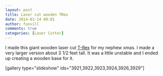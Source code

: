 ```yaml
---
layout: post
title: Laser cut wooden TRex
date: 2014-01-14 00:01
author: funvill
comments: true
categories: [Laser Cutter]
---
```

I made this giant wooden laser cut <a href="http://www.thingiverse.com/thing:169993">T-Rex</a> for my nephew xmas. I made a very larger version about 3 1/2 feet tall. It was a little unstable and I ended up creating a wooden base for it.

[gallery type="slideshow" ids="3921,3922,3923,3924,3926,3929"]
